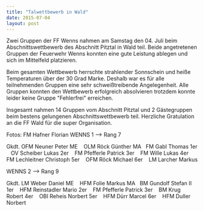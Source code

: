 ```yaml
---
title: "Talwettbewerb in Wald"
date: 2015-07-04
layout: post
---
```


Zwei Gruppen der FF Wenns nahmen am Samstag den 04. Juli beim Abschnittswettbewerb des Abschnitt Pitztal in Wald teil. Beide angetretenen Gruppen der Feuerwehr Wenns konnten eine gute Leistung ablegen und sich im Mittelfeld platzieren.

Beim gesamten Wettbewerb herrschte strahlender Sonnschein und heiße Temperaturen über der 30 Grad Marke. Deshalb war es für alle teilnehmenden Gruppen eine sehr schweißtreibende Angelegenheit.
Alle Gruppen konnten den Wettbewerb erfolgreich absolvieren trotzdem konnte leider keine Gruppe "Fehlerfrei" erreichen.

Insgesamt nahmen 14 Gruppen vom Abschnitt Pitztal und 2 Gästegruppen beim bestens gelungenen Abschnittswettbewerb teil. Herzliche Gratulation an die FF Wald für die super Organisation.

Fotos: FM Hafner Florian
WENNS 1 --> Rang 7

Gkdt. OFM Neuner Peter
ME    OLM Röck Günther
MA   FM Gabl Thomas
1er    OV Scheiber Lukas
2er    FM Pfefferle Patrick
3er    FM Wille Lukas
4er    FM Lechleitner Christoph
5er    OFM Röck Michael
6er    LM Larcher Markus

WENNS 2 --> Rang 9

Gkdt. LM Weber Daniel
ME    HFM Folie Markus
MA   BM Gundolf Stefan II
1er    HFM Reinstadler Mario
2er    FM Pfefferle Patrick
3er    BM Krug Robert
4er    OBI Reheis Norbert
5er    HFM Dürr Marcel
6er    HFM Duller Norbert